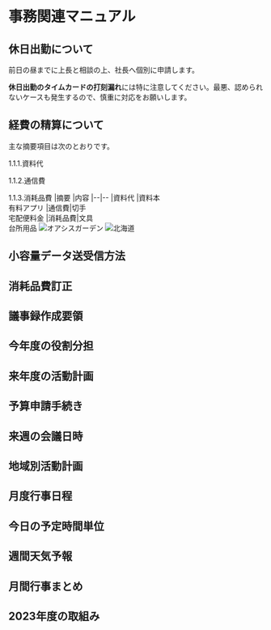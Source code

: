 # 事務関連マニュアル
## 休日出勤について
前日の昼までに上長と相談の上、社長へ個別に申請します。

**休日出勤のタイムカードの打刻漏れ**には特に注意してください。最悪、認められ
ないケースも発生するので、慎重に対応をお願いします。
## 経費の精算について
主な摘要項目は次のとおりです。

1.1.1.資料代

1.1.2.通信費

1.1.3.消耗品費
|摘要 |内容
|--|--
|資料代 |資料本<br>有料アプリ
|通信費|切手<br>宅配便料金
|消耗品費|文具<br>台所用品
![オアシスガーデン](img/20190220.jpg)
![北海道](img/hokkaidoOasysGarden.jpg)


## 小容量データ送受信方法
## 消耗品費訂正
## 議事録作成要領
## 今年度の役割分担
## 来年度の活動計画
## 予算申請手続き
## 来週の会議日時
## 地域別活動計画
## 月度行事日程
## 今日の予定時間単位
## 週間天気予報
## 月間行事まとめ
## 2023年度の取組み





